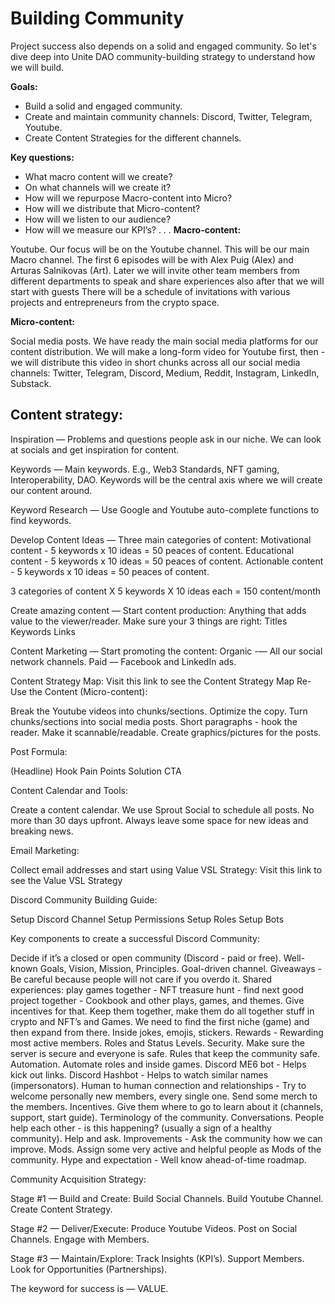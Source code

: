 # Building Community


Project success also depends on a solid and engaged community. So let's dive deep into Unite DAO community-building strategy to understand how we will build.


**Goals:**

- Build a solid and engaged community.
- Create and maintain community channels: Discord, Twitter, Telegram, Youtube.
- Create Content Strategies for the different channels.


**Key questions:**

- What macro content will we create?
- On what channels will we create it?
- How will we repurpose Macro-content into Micro?
- How will we distribute that Micro-content?
- How will we listen to our audience? 
- How will we measure our KPI’s?
.
.
.
**Macro-content:**

Youtube.
Our focus will be on the Youtube channel. This will be our main Macro channel. The first 6 episodes will be with Alex Puig (Alex) and Arturas Salnikovas (Art). Later we will invite other team members from different departments to speak and share experiences also after that we will start with guests There will be a schedule of invitations with various projects and entrepreneurs from the crypto space. 

**Micro-content:**

Social media posts.
We have ready the main social media platforms for our content distribution. We will make a long-form video for Youtube first, then - we will distribute this video in short chunks across all our social media channels: Twitter, Telegram, Discord, Medium, Reddit, Instagram, LinkedIn, Substack.


## Content strategy:

Inspiration — Problems and questions people ask in our niche. 
We can look at socials and get inspiration for content. 

Keywords — Main keywords. 
E.g., Web3 Standards, NFT gaming, Interoperability, DAO. 
Keywords will be the central axis where we will create our content around. 

Keyword Research — Use Google and Youtube auto-complete functions to find keywords.

Develop Content Ideas — Three main categories of content:
Motivational content - 5 keywords x 10 ideas = 50 peaces of content.
Educational content - 5 keywords x 10 ideas = 50 peaces of content.
Actionable content - 5 keywords x 10 ideas = 50 peaces of content.

3 categories of content X 5 keywords X 10 ideas each = 150 content/month

Create amazing content — Start content production:
Anything that adds value to the viewer/reader.
Make sure your 3 things are right:
Titles
Keywords
Links

Content Marketing — Start promoting the content:
Organic -— All our social network channels. 
Paid — Facebook and LinkedIn ads. 



Content Strategy Map:
Visit this link to see the Content Strategy Map
Re-Use the Content (Micro-content):

Break the Youtube videos into chunks/sections.
Optimize the copy. Turn chunks/sections into social media posts.
Short paragraphs - hook the reader.
Make it scannable/readable.
Create graphics/pictures for the posts.


Post Formula:

(Headline)
Hook
Pain Points
Solution
CTA


Content Calendar and Tools:

Create a content calendar. We use Sprout Social to schedule all posts.
No more than 30 days upfront.
Always leave some space for new ideas and breaking news.


Email Marketing:

Collect email addresses and start using Value VSL Strategy:
Visit this link to see the Value VSL Strategy



Discord Community Building Guide:

Setup Discord Channel
Setup Permissions
Setup Roles
Setup Bots

Key components to create a successful Discord Community:

Decide if it’s a closed or open community (Discord - paid or free).
Well-known Goals, Vision, Mission, Principles.
Goal-driven channel. 
Giveaways - Be careful because people will not care if you overdo it.
Shared experiences: play games together - NFT treasure hunt - find next good project together - Cookbook and other plays, games, and themes. Give incentives for that.
Keep them together, make them do all together stuff in crypto and NFT’s and Games.
We need to find the first niche (game) and then expand from there.
Inside jokes, emojis, stickers.
Rewards - Rewarding most active members.
Roles and Status Levels.
Security. Make sure the server is secure and everyone is safe. 
Rules that keep the community safe.
Automation. Automate roles and inside games. 
Discord ME6 bot - Helps kick out links.
Discord Hashbot - Helps to watch similar names (impersonators).
Human to human connection and relationships - Try to welcome personally new members, every single one. 
Send some merch to the members. Incentives.
Give them where to go to learn about it (channels, support, start guide).
Terminology of the community.
Conversations.
People help each other - is this happening? (usually a sign of a healthy community).
Help and ask. Improvements - Ask the community how we can improve.
Mods. Assign some very active and helpful people as Mods of the community.
Hype and expectation - Well know ahead-of-time roadmap.


Community Acquisition Strategy:

Stage #1 — Build and Create:
Build Social Channels.
Build Youtube Channel.
Create Content Strategy.

Stage #2 — Deliver/Execute:
Produce Youtube Videos.
Post on Social Channels.
Engage with Members. 

Stage #3 — Maintain/Explore:
Track Insights (KPI’s).
Support Members.
Look for Opportunities (Partnerships).


The keyword for success is — VALUE.
